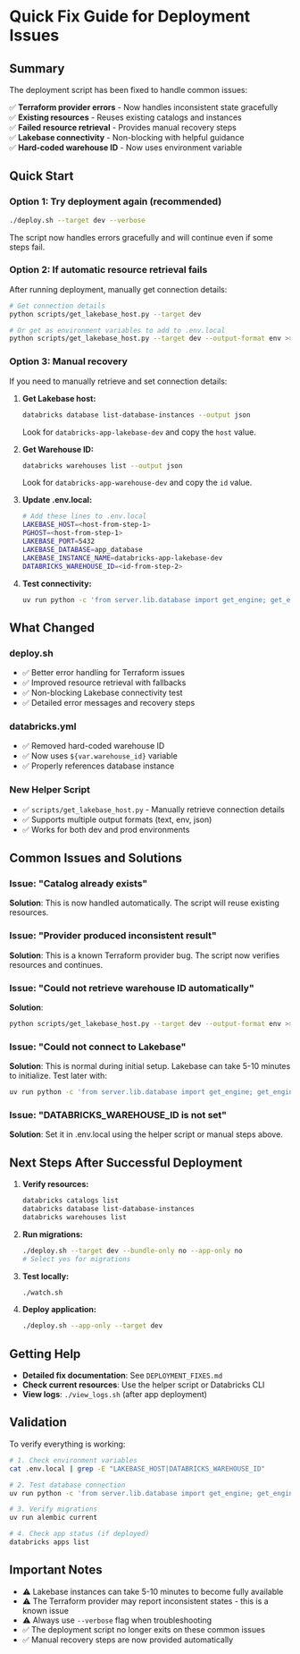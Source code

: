 # Quick Fix Guide for Deployment Issues

## Summary

The deployment script has been fixed to handle common issues:

✅ **Terraform provider errors** - Now handles inconsistent state gracefully  
✅ **Existing resources** - Reuses existing catalogs and instances  
✅ **Failed resource retrieval** - Provides manual recovery steps  
✅ **Lakebase connectivity** - Non-blocking with helpful guidance  
✅ **Hard-coded warehouse ID** - Now uses environment variable  

## Quick Start

### Option 1: Try deployment again (recommended)

```bash
./deploy.sh --target dev --verbose
```

The script now handles errors gracefully and will continue even if some steps fail.

### Option 2: If automatic resource retrieval fails

After running deployment, manually get connection details:

```bash
# Get connection details
python scripts/get_lakebase_host.py --target dev

# Or get as environment variables to add to .env.local
python scripts/get_lakebase_host.py --target dev --output-format env >> .env.local
```

### Option 3: Manual recovery

If you need to manually retrieve and set connection details:

1. **Get Lakebase host:**
   ```bash
   databricks database list-database-instances --output json
   ```
   Look for `databricks-app-lakebase-dev` and copy the `host` value.

2. **Get Warehouse ID:**
   ```bash
   databricks warehouses list --output json
   ```
   Look for `databricks-app-warehouse-dev` and copy the `id` value.

3. **Update .env.local:**
   ```bash
   # Add these lines to .env.local
   LAKEBASE_HOST=<host-from-step-1>
   PGHOST=<host-from-step-1>
   LAKEBASE_PORT=5432
   LAKEBASE_DATABASE=app_database
   LAKEBASE_INSTANCE_NAME=databricks-app-lakebase-dev
   DATABRICKS_WAREHOUSE_ID=<id-from-step-2>
   ```

4. **Test connectivity:**
   ```bash
   uv run python -c 'from server.lib.database import get_engine; get_engine().connect()'
   ```

## What Changed

### deploy.sh
- ✅ Better error handling for Terraform issues
- ✅ Improved resource retrieval with fallbacks
- ✅ Non-blocking Lakebase connectivity test
- ✅ Detailed error messages and recovery steps

### databricks.yml
- ✅ Removed hard-coded warehouse ID
- ✅ Now uses `${var.warehouse_id}` variable
- ✅ Properly references database instance

### New Helper Script
- ✅ `scripts/get_lakebase_host.py` - Manually retrieve connection details
- ✅ Supports multiple output formats (text, env, json)
- ✅ Works for both dev and prod environments

## Common Issues and Solutions

### Issue: "Catalog already exists"
**Solution**: This is now handled automatically. The script will reuse existing resources.

### Issue: "Provider produced inconsistent result"
**Solution**: This is a known Terraform provider bug. The script now verifies resources and continues.

### Issue: "Could not retrieve warehouse ID automatically"
**Solution**: 
```bash
python scripts/get_lakebase_host.py --target dev --output-format env >> .env.local
```

### Issue: "Could not connect to Lakebase"
**Solution**: This is normal during initial setup. Lakebase can take 5-10 minutes to initialize.
Test later with:
```bash
uv run python -c 'from server.lib.database import get_engine; get_engine().connect()'
```

### Issue: "DATABRICKS_WAREHOUSE_ID is not set"
**Solution**: Set it in .env.local using the helper script or manual steps above.

## Next Steps After Successful Deployment

1. **Verify resources:**
   ```bash
   databricks catalogs list
   databricks database list-database-instances
   databricks warehouses list
   ```

2. **Run migrations:**
   ```bash
   ./deploy.sh --target dev --bundle-only no --app-only no
   # Select yes for migrations
   ```

3. **Test locally:**
   ```bash
   ./watch.sh
   ```

4. **Deploy application:**
   ```bash
   ./deploy.sh --app-only --target dev
   ```

## Getting Help

- **Detailed fix documentation**: See `DEPLOYMENT_FIXES.md`
- **Check current resources**: Use the helper script or Databricks CLI
- **View logs**: `./view_logs.sh` (after app deployment)

## Validation

To verify everything is working:

```bash
# 1. Check environment variables
cat .env.local | grep -E "LAKEBASE_HOST|DATABRICKS_WAREHOUSE_ID"

# 2. Test database connection
uv run python -c 'from server.lib.database import get_engine; get_engine().connect()'

# 3. Verify migrations
uv run alembic current

# 4. Check app status (if deployed)
databricks apps list
```

## Important Notes

- ⚠️ Lakebase instances can take 5-10 minutes to become fully available
- ⚠️ The Terraform provider may report inconsistent states - this is a known issue
- ⚠️ Always use `--verbose` flag when troubleshooting
- ✅ The deployment script no longer exits on these common issues
- ✅ Manual recovery steps are now provided automatically

